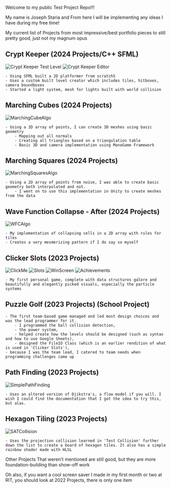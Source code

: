 Welcome to my public Test Project Repo!!!

My name is Joseph Staria and From here I will be implementing any ideas I have during my free time!

My current list of Projects from most impressive/best portfolio pieces to still pretty good, just not my magnum opus



## Crypt Keeper (2024 Projects/C++ SFML)

![Crypt Keeper Test Level](https://i.imgur.com/jH10KCo.png)
![Crypt Keeper Editor](https://i.imgur.com/W6zY8Yo.png)

    - Using SFML built a 2D platformer from scratchS
    - Uses a custom built level creator which includes tiles, hitboxes, camera boundboxes
    - Started a light system, mesh for lights built with world collision

## Marching Cubes (2024 Projects)

![MarchingCubeAlgo](https://i.imgur.com/CQ7iPDX.png)

    - Using a 3D array of points, I can create 3D meshes using basic geometry
        - Mapping out all normals
        - Creating all triangles based on a triangulation table
        - Basic 3D and camera implementation using MonoGame Framework

## Marching Squares (2024 Projects)

![MarchingSquaresAlgo](https://i.imgur.com/hbw8Z1x.png)

    - Using a 2D array of points from noise, I was able to create basic geometry both interpolated and not.
        - I went on to use this implementation in Unity to create meshes from the data

## Wave Function Collapse - After (2024 Projects)

![WFCAlgo](https://i.imgur.com/F2TGVsV.png)

    - My implementation of collapsing cells in a 2D array with rules for tiles
    - Creates a very mesmerizing pattern if I do say so myself

## Clicker Slots (2023 Projects)

![ClickMe](https://i.imgur.com/98U7kyb.png)
![Slots](https://i.imgur.com/qj04vsH.png)
![WinScreen](https://i.imgur.com/SlP1ET9.png)
![Achievements](https://i.imgur.com/V2B0XYp.png)

    - My first personal game, complete with data structures galore and beautifully and elegantly picked visuals, especially the particle systems

## Puzzle Golf (2023 Projects) (School Project)
    - The first team-based game managed and led most design choices and was the lead programmer for it.
        - I programmed the ball collision detection, 
        - the power system, 
        - helped create how the levels should be designed (such as syntax and how to use Google Sheets), 
        - designed the FileIO Class (which is an earlier rendition of what is used in 'Clicker Slots'),
    - because I was the team lead, I catered to team needs when programming challenges came up

## Path Finding (2023 Projects)

![SimplePathFinding](https://i.imgur.com/AOHPeWZ.png)

    - Uses an altered version of Djikstra's, a flow model if you will. I wish I could find the documentation that I got the idea to try this, but alas.

## Hexagon Tiling (2023 Projects)

![SATCollision](https://i.imgur.com/bbAHRQC.png)

    - Uses the projection collision learned in 'Test Collision' further down the list to create a board of hexagon tiles. It also has a simple rainbow shader made with HLSL

Other Projects That weren't mentioned are still good, but they are more foundation-building than show-off work

Oh also, if you want a cool screen saver I made in my first month or two at RIT, you should look at 2022 Projects, there is only one item
